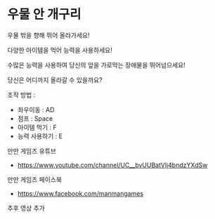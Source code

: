 # 우물 안 개구리

우물 밖을 향해 뛰어 올라가세요!

다양한 아이템을 먹어 능력을 사용하세요!

수많은 능력을 사용하여 당신의 앞을 가로막는 장애물을 뛰어넘으세요!

당신은 어디까지 올라갈 수 있을까요?

조작 방법 :
  - 좌우이동 : AD
  - 점프 : Space
  - 아이템 먹기 : F
  - 능력 사용하기 : E
  
  
  만만 게임즈 유튜브
   - https://www.youtube.com/channel/UC__bvUUBatVlj4bndzYXdSw
   
   만만 게임즈 페이스북
   - https://www.facebook.com/manmangames
   
   
   추후 영상 추가
